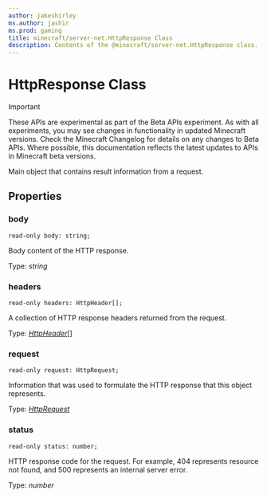 ```yaml
---
author: jakeshirley
ms.author: jashir
ms.prod: gaming
title: minecraft/server-net.HttpResponse Class
description: Contents of the @minecraft/server-net.HttpResponse class.
---
```

# HttpResponse Class
>[!IMPORTANT]
>These APIs are experimental as part of the Beta APIs experiment. As with all experiments, you may see changes in functionality in updated Minecraft versions. Check the Minecraft Changelog for details on any changes to Beta APIs. Where possible, this documentation reflects the latest updates to APIs in Minecraft beta versions.

Main object that contains result information from a request.

## Properties

### **body**
`read-only body: string;`

Body content of the HTTP response.

Type: *string*

### **headers**
`read-only headers: HttpHeader[];`

A collection of HTTP response headers returned from the request.

Type: [*HttpHeader*](HttpHeader.md)[]

### **request**
`read-only request: HttpRequest;`

Information that was used to formulate the HTTP response that this object represents.

Type: [*HttpRequest*](HttpRequest.md)

### **status**
`read-only status: number;`

HTTP response code for the request. For example, 404 represents resource not found, and 500 represents an internal server error.

Type: *number*
